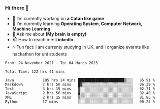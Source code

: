 ### Hi there 👋
- 🔭 I’m currently working on **a Catan like game**
- 🌱 I’m currently learning **Operating System, Computer Network, Machine Learning**
- 💬 Ask me about **(My brain is empty)**
- 📫 How to reach me: **LinkedIn**
- ⚡ Fun fact: I am currenty studying in UK, and I organize evernts like hackathon for uni students

<!--START_SECTION:waka-->

```text
From: 24 November 2021 - To: 04 March 2023

Total Time: 122 hrs 41 mins

Java             105 hrs 24 mins █████████████████████▒░░░   85.91 %
Markdown         7 hrs 50 mins   █▓░░░░░░░░░░░░░░░░░░░░░░░   06.39 %
Text             3 hrs 19 mins   ▓░░░░░░░░░░░░░░░░░░░░░░░░   02.71 %
JavaScript       2 hrs 56 mins   ▓░░░░░░░░░░░░░░░░░░░░░░░░   02.40 %
XML              2 hrs 15 mins   ▒░░░░░░░░░░░░░░░░░░░░░░░░   01.85 %
Python           17 mins         ░░░░░░░░░░░░░░░░░░░░░░░░░   00.24 %
```

<!--END_SECTION:waka-->
